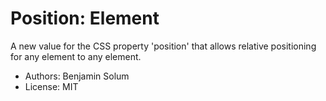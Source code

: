 # Position: Element
A new value for the CSS property 'position' that allows relative positioning for any element to any element.
* Authors: Benjamin Solum
* License: MIT
